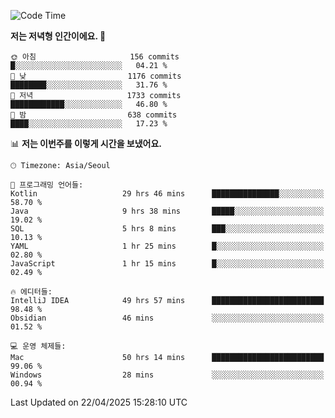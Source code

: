   <!--START_SECTION:waka-->
![Code Time](http://img.shields.io/badge/Code%20Time-589%20hrs%2042%20mins-blue)

**저는 저녁형 인간이에요. 🦉** 

```text
🌞 아침                     156 commits         █░░░░░░░░░░░░░░░░░░░░░░░░   04.21 % 
🌆 낮　                     1176 commits        ████████░░░░░░░░░░░░░░░░░   31.76 % 
🌃 저녁                     1733 commits        ████████████░░░░░░░░░░░░░   46.80 % 
🌙 밤　                     638 commits         ████░░░░░░░░░░░░░░░░░░░░░   17.23 % 
```


📊 **저는 이번주를 이렇게 시간을 보냈어요.** 

```text
🕑︎ Timezone: Asia/Seoul

💬 프로그래밍 언어들: 
Kotlin                   29 hrs 46 mins      ███████████████░░░░░░░░░░   58.70 % 
Java                     9 hrs 38 mins       █████░░░░░░░░░░░░░░░░░░░░   19.02 % 
SQL                      5 hrs 8 mins        ███░░░░░░░░░░░░░░░░░░░░░░   10.13 % 
YAML                     1 hr 25 mins        █░░░░░░░░░░░░░░░░░░░░░░░░   02.80 % 
JavaScript               1 hr 15 mins        █░░░░░░░░░░░░░░░░░░░░░░░░   02.49 % 

🔥 에디터들: 
IntelliJ IDEA            49 hrs 57 mins      █████████████████████████   98.48 % 
Obsidian                 46 mins             ░░░░░░░░░░░░░░░░░░░░░░░░░   01.52 % 

💻 운영 체제들: 
Mac                      50 hrs 14 mins      █████████████████████████   99.06 % 
Windows                  28 mins             ░░░░░░░░░░░░░░░░░░░░░░░░░   00.94 % 
```


 Last Updated on 22/04/2025 15:28:10 UTC
<!--END_SECTION:waka-->
